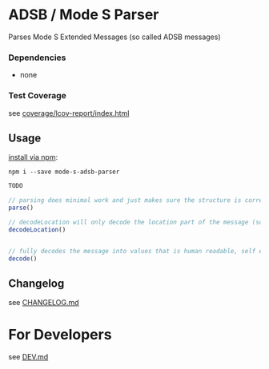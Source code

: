 # ADSB / Mode S Parser
Parses Mode S Extended Messages (so called ADSB messages)

### Dependencies
* none

### Test Coverage
see [coverage/lcov-report/index.html](coverage/lcov-report/index.html)

## Usage

[install via npm](https://www.npmjs.com/package/mode-s-adsb-parser):
```
npm i --save mode-s-adsb-parser
```


```typescript
TODO

// parsing does minimal work and just makes sure the structure is correct
parse()

// decodeLocation will only decode the location part of the message (so you can tell wether this is an interesting packet for you, and you want to fully decode it)
decodeLocation()


// fully decodes the message into values that is human readable, self explanatory and uses real world units
decode()
```

## Changelog

see [CHANGELOG.md](CHANGELOG.md)

# For Developers

see [DEV.md](DEV.md)
